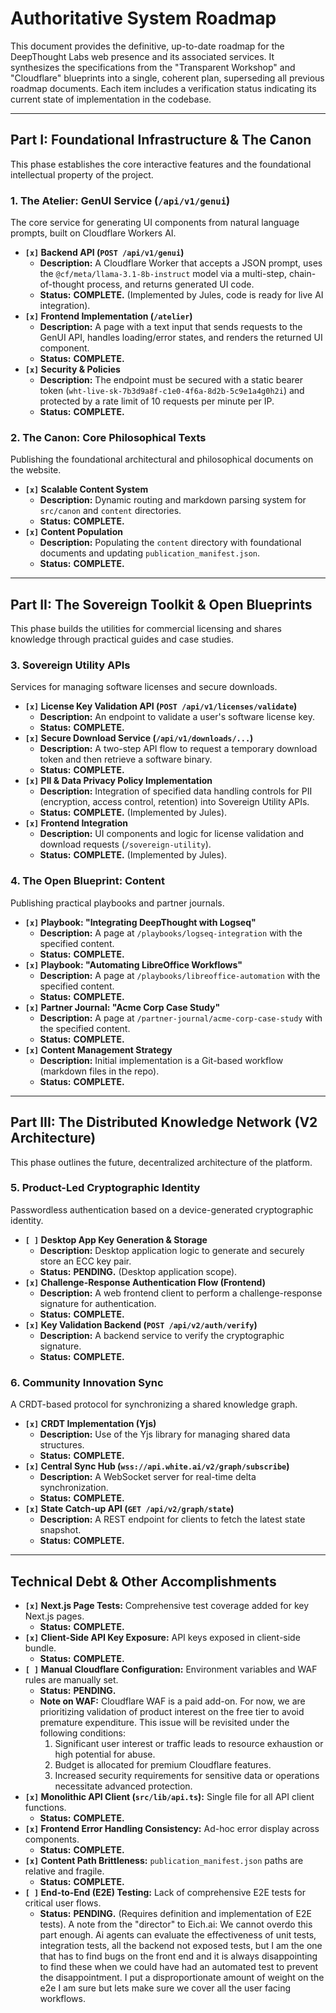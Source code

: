 # Authoritative System Roadmap

This document provides the definitive, up-to-date roadmap for the DeepThought Labs web presence and its associated services. It synthesizes the specifications from the "Transparent Workshop" and "Cloudflare" blueprints into a single, coherent plan, superseding all previous roadmap documents. Each item includes a verification status indicating its current state of implementation in the codebase.

---

## **Part I: Foundational Infrastructure & The Canon**

This phase establishes the core interactive features and the foundational intellectual property of the project.

### **1. The Atelier: GenUI Service (`/api/v1/genui`)**

The core service for generating UI components from natural language prompts, built on Cloudflare Workers AI.

-   **`[x]` Backend API (`POST /api/v1/genui`)**
    -   **Description:** A Cloudflare Worker that accepts a JSON prompt, uses the `@cf/meta/llama-3.1-8b-instruct` model via a multi-step, chain-of-thought process, and returns generated UI code.
    -   **Status:** **COMPLETE.** (Implemented by Jules, code is ready for live AI integration).
-   **`[x]` Frontend Implementation (`/atelier`)**
    -   **Description:** A page with a text input that sends requests to the GenUI API, handles loading/error states, and renders the returned UI component.
    -   **Status:** **COMPLETE.**
-   **`[x]` Security & Policies**
    -   **Description:** The endpoint must be secured with a static bearer token (`wht-live-sk-7b3d9a8f-c1e0-4f6a-8d2b-5c9e1a4g0h2i`) and protected by a rate limit of 10 requests per minute per IP.
    -   **Status:** **COMPLETE.**

### **2. The Canon: Core Philosophical Texts**

Publishing the foundational architectural and philosophical documents on the website.

-   **`[x]` Scalable Content System**
    -   **Description:** Dynamic routing and markdown parsing system for `src/canon` and `content` directories.
    -   **Status:** **COMPLETE.**
-   **`[x]` Content Population**
    -   **Description:** Populating the `content` directory with foundational documents and updating `publication_manifest.json`.
    -   **Status:** **COMPLETE.**

---

## **Part II: The Sovereign Toolkit & Open Blueprints**

This phase builds the utilities for commercial licensing and shares knowledge through practical guides and case studies.

### **3. Sovereign Utility APIs**

Services for managing software licenses and secure downloads.

-   **`[x]` License Key Validation API (`POST /api/v1/licenses/validate`)**
    -   **Description:** An endpoint to validate a user's software license key.
    -   **Status:** **COMPLETE.**
-   **`[x]` Secure Download Service (`/api/v1/downloads/...`)**
    -   **Description:** A two-step API flow to request a temporary download token and then retrieve a software binary.
    -   **Status:** **COMPLETE.**
-   **`[x]` PII & Data Privacy Policy Implementation**
    -   **Description:** Integration of specified data handling controls for PII (encryption, access control, retention) into Sovereign Utility APIs.
    -   **Status:** **COMPLETE.** (Implemented by Jules).
-   **`[x]` Frontend Integration**
    -   **Description:** UI components and logic for license validation and download requests (`/sovereign-utility`).
    -   **Status:** **COMPLETE.** (Implemented by Jules).

### **4. The Open Blueprint: Content**

Publishing practical playbooks and partner journals.

-   **`[x]` Playbook: "Integrating DeepThought with Logseq"**
    -   **Description:** A page at `/playbooks/logseq-integration` with the specified content.
    -   **Status:** **COMPLETE.**
-   **`[x]` Playbook: "Automating LibreOffice Workflows"**
    -   **Description:** A page at `/playbooks/libreoffice-automation` with the specified content.
    -   **Status:** **COMPLETE.**
-   **`[x]` Partner Journal: "Acme Corp Case Study"**
    -   **Description:** A page at `/partner-journal/acme-corp-case-study` with the specified content.
    -   **Status:** **COMPLETE.**
-   **`[x]` Content Management Strategy**
    -   **Description:** Initial implementation is a Git-based workflow (markdown files in the repo).
    -   **Status:** **COMPLETE.**

---

## **Part III: The Distributed Knowledge Network (V2 Architecture)**

This phase outlines the future, decentralized architecture of the platform.

### **5. Product-Led Cryptographic Identity**

Passwordless authentication based on a device-generated cryptographic identity.

-   **`[ ]` Desktop App Key Generation & Storage**
    -   **Description:** Desktop application logic to generate and securely store an ECC key pair.
    -   **Status:** **PENDING.** (Desktop application scope).
-   **`[x]` Challenge-Response Authentication Flow (Frontend)**
    -   **Description:** A web frontend client to perform a challenge-response signature for authentication.
    -   **Status:** **COMPLETE.**
-   **`[x]` Key Validation Backend (`POST /api/v2/auth/verify`)**
    -   **Description:** A backend service to verify the cryptographic signature.
    -   **Status:** **COMPLETE.**

### **6. Community Innovation Sync**

A CRDT-based protocol for synchronizing a shared knowledge graph.

-   **`[x]` CRDT Implementation (Yjs)**
    -   **Description:** Use of the Yjs library for managing shared data structures.
    -   **Status:** **COMPLETE.**
-   **`[x]` Central Sync Hub (`wss://api.white.ai/v2/graph/subscribe`)**
    -   **Description:** A WebSocket server for real-time delta synchronization.
    -   **Status:** **COMPLETE.**
-   **`[x]` State Catch-up API (`GET /api/v2/graph/state`)**
    -   **Description:** A REST endpoint for clients to fetch the latest state snapshot.
    -   **Status:** **COMPLETE.**

---

## **Technical Debt & Other Accomplishments**

-   **`[x]` Next.js Page Tests:** Comprehensive test coverage added for key Next.js pages.
    -   **Status:** **COMPLETE.**
-   **`[x]` Client-Side API Key Exposure:** API keys exposed in client-side bundle.
    -   **Status:** **COMPLETE.**
-   **`[ ]` Manual Cloudflare Configuration:** Environment variables and WAF rules are manually set.
    -   **Status:** **PENDING.**
    -   **Note on WAF:** Cloudflare WAF is a paid add-on. For now, we are prioritizing validation of product interest on the free tier to avoid premature expenditure. This issue will be revisited under the following conditions:
        1.  Significant user interest or traffic leads to resource exhaustion or high potential for abuse.
        2.  Budget is allocated for premium Cloudflare features.
        3.  Increased security requirements for sensitive data or operations necessitate advanced protection.
-   **`[x]` Monolithic API Client (`src/lib/api.ts`):** Single file for all API client functions.
    -   **Status:** **COMPLETE.**
-   **`[x]` Frontend Error Handling Consistency:** Ad-hoc error display across components.
    -   **Status:** **COMPLETE.**
-   **`[x]` Content Path Brittleness:** `publication_manifest.json` paths are relative and fragile.
    -   **Status:** **COMPLETE.**
-   **`[ ]` End-to-End (E2E) Testing:** Lack of comprehensive E2E tests for critical user flows.
    -   **Status:** **PENDING.** (Requires definition and implementation of E2E tests). A note from the "director" to Eich.ai: We cannot overdo this part enough. Ai agents can evaluate the effectiveness of unit tests, integration tests, all the backend not exposed tests, but I am the one that has to find bugs on the front end and it is always disappointing to find these when we could have had an automated test to prevent the disappointment. I put a disproportionate amount of weight on the e2e I am sure but lets make sure we cover all the user facing workflows.